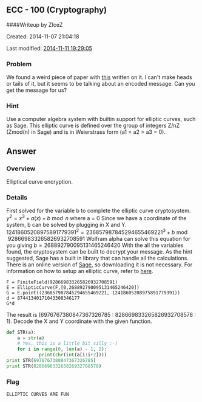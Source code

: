 ## ECC - 100 (Cryptography) ##
####Writeup by ZIceZ

Created: 2014-11-07 21:04:18

Last modified: [2014-11-11 19:29:05](https://github.com/Oksisane/PicoCTF-2014-Writeups/commits/master/cryptography/ecc.md)



### Problem ###
We found a weird piece of paper with [this](https://picoctf.com/problem-static/crypto/ecc/ecc_handout.txt) written on it. I can't make heads or tails of it, but it seems to be talking about an encoded message. Can you get the message for us?

### Hint ###
Use a computer algebra system with builtin support for elliptic curves, such as Sage. This elliptic curve is defined over the group of integers Z/nZ (Zmod(n) in Sage) and is in Weierstrass form (a1 = a2 = a3 = 0).

## Answer ##
### Overview ###
Elliptical curve encryption.
### Details ###
First solved for the variable b to complete the elliptic curve cryptosystem.
$y^2 = x^3 + a(x) + b \bmod n$ where a = 0
Since we have a coordinate of the system, b can be solved by plugging in X and Y.
$12418605208975891779391^2 = 236857987845294655469221^3 + b \bmod 928669833265826932708591$
Wolfram alpha can solve this equation for you giving
$b = 268892790095131465246420$
With the all the variables found, the cryptosystem can be built to decrypt your message. As the hint suggested, Sage has a built in library that can handle all the calculations. There is an online version of [Sage](http://cloud.sagemath.com), so downloading it is not necessary. For information on how to setup an elliptic curve, refer to [here](http://www.sagemath.org/doc/constructions/elliptic_curves.html).
```
F = FiniteField(928669833265826932708591)
E = EllipticCurve(F,[0,268892790095131465246420])
G = E.point((236857987845294655469221, 12418605208975891779391))
d = 87441340171043308346177
G*d
```
The result is (6976767380847367326785 : 828669833265826932708578 : 1). Decode the X and Y coordinate with the given function.
```Python
def STR(a):
    a = str(a)
    # Yes, this is a little bit silly :-)
    for i in range(0, len(a) - 1, 2):
            print(chr(int(a[i:i+2])))
print STR(6976767380847367326785)
print STR(828669833265826932708578)
```

### Flag ###
    ELLIPTIC CURVES ARE FUN
